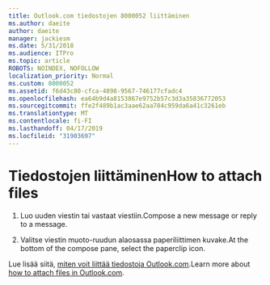 ```yaml
---
title: Outlook.com tiedostojen 8000052 liittäminen
ms.author: daeite
author: daeite
manager: jackiesm
ms.date: 5/31/2018
ms.audience: ITPro
ms.topic: article
ROBOTS: NOINDEX, NOFOLLOW
localization_priority: Normal
ms.custom: 8000052
ms.assetid: f6d43c80-cfca-4898-9567-746177cfadc4
ms.openlocfilehash: ea64b9d4a8153867e9752b57c3d3a35836772053
ms.sourcegitcommit: ffe2f489b1ac3aae62aa784c959da6a41c3261eb
ms.translationtype: MT
ms.contentlocale: fi-FI
ms.lasthandoff: 04/17/2019
ms.locfileid: "31903697"
---
```

# <a name="how-to-attach-files"></a><span data-ttu-id="8e9db-102">Tiedostojen liittäminen</span><span class="sxs-lookup"><span data-stu-id="8e9db-102">How to attach files</span></span>

  
1. <span data-ttu-id="8e9db-103">Luo uuden viestin tai vastaat viestiin.</span><span class="sxs-lookup"><span data-stu-id="8e9db-103">Compose a new message or reply to a message.</span></span>
    
2. <span data-ttu-id="8e9db-104">Valitse viestin muoto-ruudun alaosassa paperiliittimen kuvake.</span><span class="sxs-lookup"><span data-stu-id="8e9db-104">At the bottom of the compose pane, select the paperclip icon.</span></span>
    
<span data-ttu-id="8e9db-105">Lue lisää siitä, [miten voit liittää tiedostoja Outlook.com](https://go.microsoft.com/fwlink/p/?linkid=2001702&amp;clcid=0x409).</span><span class="sxs-lookup"><span data-stu-id="8e9db-105">Learn more about [how to attach files in Outlook.com](https://go.microsoft.com/fwlink/p/?linkid=2001702&amp;clcid=0x409).</span></span>
  

